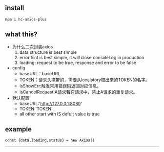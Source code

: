 ## install
`npm i hc-axios-plus`

## what this?
- 为什么二次封装axios
    1. data structure is best simple
    2. error hint is best simple, it will close consoleLog in production
    3. loading: request to be true, response and error to be false
- config
    - baseURL：baseURL
    - TOKEN：请求头携带的，需要从localstory取出来的TOKEN的名字。
    - isShowErr:触发常用错误码返回对应信息。
    - isCancelRequest:A请求若在请求中，禁止A请求的重复请求。
- 默认配置
    - baseURL:'http://127.0.0.1:8080'
    - TOKEN:'TOKEN'
    - all other start with IS defult value is true

## example
`const {data,loading,status} = new Axios()`

---

